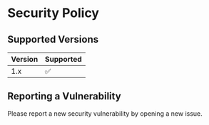 # Security Policy

## Supported Versions

| Version | Supported          |
|---------|--------------------|
| 1.x     | :white_check_mark: |

## Reporting a Vulnerability

Please report a new security vulnerability by opening a new issue.
